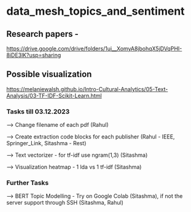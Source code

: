 # data_mesh_topics_and_sentiment

## Research papers - 
https://drive.google.com/drive/folders/1ui__XomyA8jbohqX5jDVqPHI-8iDE3lK?usp=sharing

## Possible visualization
https://melaniewalsh.github.io/Intro-Cultural-Analytics/05-Text-Analysis/03-TF-IDF-Scikit-Learn.html

### Tasks till 03.12.2023
--> Change filename of each pdf (Rahul)

--> Create extraction code blocks for each publisher (Rahul - IEEE, Springer_Link, Sitashma - Rest)

--> Text vectorizer - for tf-idf use ngram(1,3) (Sitashma)

--> Visualization heatmap - 1 lda vs 1 tf-idf (Sitashma)

### Further Tasks
--> BERT Topic Modelling - Try on Google Colab (Sitashma), if not the server support through SSH (Sitashma, Rahul)
